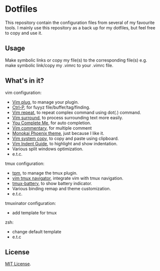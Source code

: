 # Dotfiles

This repository contain the configuration files from several of my favourite tools. I mainly use this repository as a back up for my dotfiles, but feel free to copy and use it.

## Usage

Make symbolic links or copy my file(s) to the corresponding file(s) e.g. make symbolic link/copy my .vimrc to your .vimrc file.

## What's in it?

vim configuration:
- [Vim plug](https://github.com/junegunn/vim-plug), to manage your plugin. 
- [Ctrl-P](https://github.com/kien/ctrlp.vim), for fuyyz file/buffer/tag/finding.
- [Vim repeat](https://github.com/tpope/vim-repeat), to repeat complex command using dot(.) command.
- [Vim surround](https://github.com/tpope/vim-surround), to process surrounding text more easily.
- [You Complete Me](https://github.com/Valloric/YouCompleteMe), for auto completion.
- [Vim commentary](https://github.com/tpope/vim-commentary), for multiple comment
- [Monokai Phoenix theme](https://github.com/Reewr/vim-monokai-phoenix), just because I like it.
- [Vim system copy](https://github.com/christoomey/vim-system-copy), to copy and paste using clipboard. 
- [Vim Indent Guide](https://github.com/nathanaelkane/vim-indent-guides), to highlight and show indentation.
- Various split windows optimization.
- e.t.c.

tmux configuration:
- [tpm](https://github.com/tmux-plugins/tpm), to manage the tmux plugin. 
- [vim tmux navigator](https://github.com/christoomey/vim-tmux-navigator),
  integrate vim with tmux navigation.
- [tmux-battery](https://github.com/tmux-plugins/tmux-battery), to show battery indicator.
- Various binding remap and theme customization.
- e.t.c.

tmuxinator configuration:
- add template for tmux

zsh:
- change default template
- e.t.c

## License

[MIT License](https://en.wikipedia.org/wiki/MIT_License).
